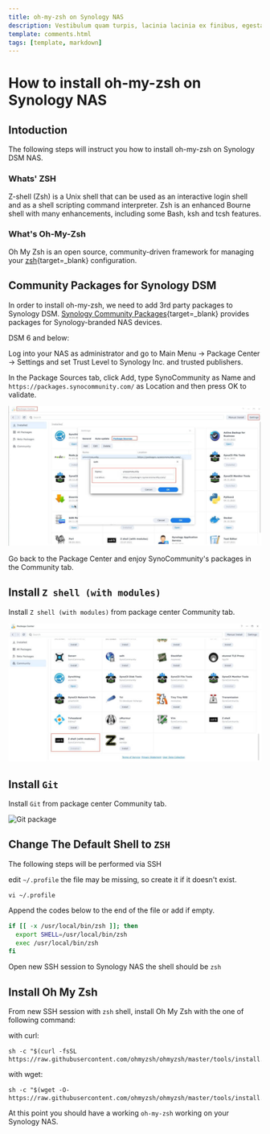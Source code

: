 ```yaml
---
title: oh-my-zsh on Synology NAS
description: Vestibulum quam turpis, lacinia lacinia ex finibus, egestas malesuada nunc. Maecenas euismod neque rhoncus suscipit viverra. Nulla venenatis enim vel mauris ornare viverra.
template: comments.html
tags: [template, markdown]
---
```


# How to install oh-my-zsh on Synology NAS

## Intoduction

The following steps will instruct you how to install oh-my-zsh on Synology DSM NAS.

### Whats' ZSH

Z-shell (Zsh) is a Unix shell that can be used as an interactive login shell and as a shell scripting command interpreter. Zsh is an enhanced Bourne shell with many enhancements, including some Bash, ksh and tcsh features.

### What's Oh-My-Zsh

Oh My Zsh is an open source, community-driven framework for managing your [zsh][zsh-url]{target=\_blank} configuration.

## Community Packages for Synology DSM

In order to install oh-my-zsh, we need to add 3rd party packages to Synology DSM.
[Synology Community Packages][synocommunity-url]{target=\_blank} provides packages for Synology-branded NAS devices.

DSM 6 and below:

Log into your NAS as administrator and go to Main Menu → Package Center → Settings and set Trust Level to Synology Inc. and trusted publishers.

In the Package Sources tab, click Add, type SynoCommunity as Name and `https://packages.synocommunity.com/` as Location and then press OK to validate.

![syno-community-install][syno-community-install-img]

Go back to the Package Center and enjoy SynoCommunity's packages in the Community tab.

## Install `Z shell (with modules)`

Install `Z shell (with modules)` from package center Community tab.

![Z shell (with modules) package][z-shell-with-modules-package-img]

## Install `Git`

Install `Git` from package center Community tab.

![Git package][git-package-img]

## Change The Default Shell to `ZSH`

The following steps will be performed via SSH

edit `~/.profile` the file may be missing, so create it if it doesn't exist.

```shell
vi ~/.profile
```

Append the codes below to the end of the file or add if empty.

```bash
if [[ -x /usr/local/bin/zsh ]]; then
  export SHELL=/usr/local/bin/zsh
  exec /usr/local/bin/zsh
fi
```

Open new SSH session to Synology NAS the shell should be `zsh`

## Install Oh My Zsh

From new SSH session with `zsh` shell, install Oh My Zsh with the one of following command:

with curl:

```shell
sh -c "$(curl -fsSL https://raw.githubusercontent.com/ohmyzsh/ohmyzsh/master/tools/install.sh)"
```

with wget:

```shell
sh -c "$(wget -O- https://raw.githubusercontent.com/ohmyzsh/ohmyzsh/master/tools/install.sh)"
```

At this point you should have a working `oh-my-zsh` working on your Synology NAS.

<!-- appendices -->

<!-- urls -->

[zsh-url]: https://www.zsh.org/ 'ZSH'
[ohmyz.sh-url]: https://ohmyz.sh/ 'Oh-My-Zsh'
[synocommunity-url]: https://synocommunity.com/ 'Synology Community Packages'

<!-- images -->

[syno-community-install-img]: /assets/images/e38b4c1c-bbc9-11ec-b13f-033bc9ab9d10.jpg 'SynoCommunity install'
[z-shell-with-modules-package-img]: /assets/images/76a71404-bbca-11ec-847d-87c4502ecefc.jpg 'Z shell (with modules) package'
[git-package-img]: /assets/images/7dcaaea2-f474-11ec-a4a2-57286e786d91.jpg 'git package'

<!-- end appendices -->
